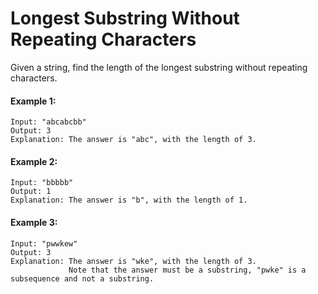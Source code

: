 # Longest Substring Without Repeating Characters

Given a string, find the length of the longest substring without repeating characters.

#### Example 1:

```
Input: "abcabcbb"
Output: 3
Explanation: The answer is "abc", with the length of 3.
```

#### Example 2:

```
Input: "bbbbb"
Output: 1
Explanation: The answer is "b", with the length of 1.
```

#### Example 3:

```
Input: "pwwkew"
Output: 3
Explanation: The answer is "wke", with the length of 3.
             Note that the answer must be a substring, "pwke" is a subsequence and not a substring.
```
